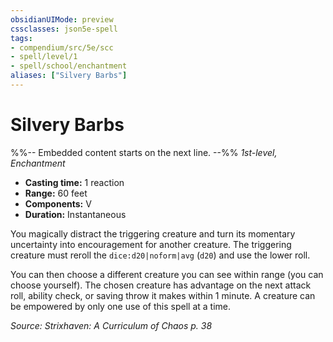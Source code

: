 ```yaml
---
obsidianUIMode: preview
cssclasses: json5e-spell
tags:
- compendium/src/5e/scc
- spell/level/1
- spell/school/enchantment
aliases: ["Silvery Barbs"]
---
```

# Silvery Barbs
%%-- Embedded content starts on the next line. --%%
*1st-level, Enchantment*  

- **Casting time:** 1 reaction
- **Range:** 60 feet
- **Components:** V
- **Duration:** Instantaneous

You magically distract the triggering creature and turn its momentary uncertainty into encouragement for another creature. The triggering creature must reroll the `dice:d20|noform|avg` (`d20`) and use the lower roll.

You can then choose a different creature you can see within range (you can choose yourself). The chosen creature has advantage on the next attack roll, ability check, or saving throw it makes within 1 minute. A creature can be empowered by only one use of this spell at a time.

*Source: Strixhaven: A Curriculum of Chaos p. 38*